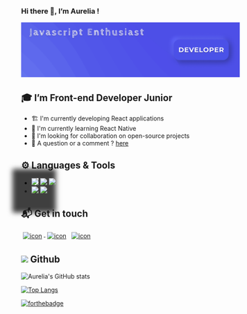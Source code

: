 ### Hi there 👋, I’m Aurelia !

![Cover](https://github.com/aureliasegarra/aureliasegarra/blob/main/img/cover.png)

## :mortar_board: I’m Front-end Developer Junior

* :building_construction: I'm currently developing React applications
* :seedling: I'm currently learning React Native
* :handshake: I'm looking for collaboration on open-source projects
* :speech_balloon: A question or a comment ? <a href="mailto:av.segarra@gmail.com">here</a>

## :gear: Languages & Tools 

- <img style="box-shadow: -2px 21px 11px 42px rgba(0,0,0,0.75)" src="https://img.icons8.com/color/30/000000/javascript.png"/> <img src="https://img.icons8.com/color/30/000000/react-native.png"/> <img src="https://img.icons8.com/color/30/000000/redux.png"/>
- <img src="https://img.icons8.com/windows/30/000000/figma.png"/>  <img src="https://img.icons8.com/color/30/000000/adobe-photoshop.png"/>


## :mailbox_with_mail: Get in touch 

<p>
 <a href="https://twitter.com/SegarraAurelia/" target="_blank" rel="noopener noreferrer"> <img src="https://img.icons8.com/fluent/25/000000/twitter.png" alt="icon" style="vertical-align:top; margin:4px"> </a>
 <a href="https://linkedin.com/in/aureliasegarra" target="_blank" rel="noopener noreferrer"> <img src="https://img.icons8.com/fluent/25/000000/linkedin.png" alt="icon" style="vertical-align:top; margin:4px"></a>
 <a href="mailto:av.segarra@gmail.com"> <img src="https://img.icons8.com/fluent/25/000000/gmail--v1.png" alt="icon" style="vertical-align:top; margin:4px"></a>
</p>

## <img src="https://img.icons8.com/fluent-systems-filled/24/000000/github-2.png"/> Github

![Aurelia's GitHub stats](https://github-readme-stats.vercel.app/api?username=aureliasegarra&theme=tokyonight)

[![Top Langs](https://github-readme-stats.vercel.app/api/top-langs/?username=aureliasegarra&theme=tokyonight&layout=compact)](https://github.com/aureliasegarra/github-readme-stats)




[![forthebadge](https://forthebadge.com/images/badges/built-with-love.svg)](https://forthebadge.com)













